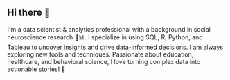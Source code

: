 ## Hi there 👋

I'm a data scientist & analytics professional with a background in social neuroscience research 🧠📊. I specialize in using SQL, R, Python, and Tableau to uncover insights and drive data-informed decisions. I am always exploring new tools and techniques. Passionate about education, healthcare, and behavioral science, I love turning complex data into actionable stories! 🚀

<!--
**gracehandley/gracehandley** is a ✨ _special_ ✨ repository because its `README.md` (this file) appears on your GitHub profile.

Here are some ideas to get you started:

- 🔭 I’m currently working on ...
- 🌱 I’m currently learning ...
- 👯 I’m looking to collaborate on ...
- 🤔 I’m looking for help with ...
- 💬 Ask me about ...
- 📫 How to reach me: ...
- 😄 Pronouns: ...
- ⚡ Fun fact: ...
-->
